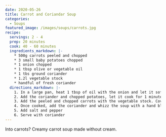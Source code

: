 ```yaml
---
date: 2020-05-26
title: Carrot and Coriandar Soup
categories:
  - Soups
featured_image: /images/soups/carrots.jpg
recipe:
  servings: 2 - 4
  prep: 20 minutes
  cook: 40 - 60 minutes
  ingredients_markdown: |-
    * 500g carrots peeled and chopped
    * 3 small baby potatoes chopped
    * 1 onion chopped
    * 1 tbsp olive or vegetable oil
    * 1 tbs ground coriander
    * 1.2l vegetable stock
    * handful of fresh coriander
  directions_markdown: |-
    1. In a large pan, heat 1 tbsp of oil with the onion and let it soften for 5 minutes.
    2. Add the coriander and chopped potatoes, let it cook for 1 minute.
    3. Add the peeled and chopped carrots with the vegetable stock. Cover it and let it simmer until the vegetables are soft, approximately 30 minutes.
    4. Once cooked, add the coriander and whizz the soup with a hand blender or in a food processor.
    5. Add salt and pepper
    6. Serve with coriander
---
```


Into carrots? Creamy carrot soup made without cream.
